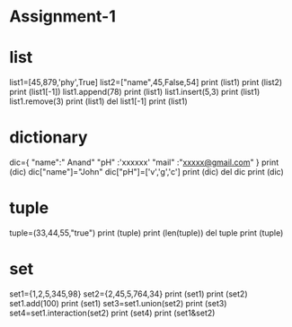 # Assignment-1
# list
list1=[45,879,'phy',True]
list2=["name",45,False,54]
print (list1)
print (list2)
print (list1[-1])
list1.append(78)
print (list1)
list1.insert(5,3)
print (list1)
list1.remove(3)
print (list1)
del list1[-1]
print (list1)

# dictionary
dic={
       "name":" Anand"
       "pH"   :'xxxxxx'
       "mail"  :"xxxxx@gmail.com"
    }
print (dic)
dic["name"]="John"
dic["pH"]=['v','g','c']
print (dic)
del dic
print (dic)

# tuple
tuple=(33,44,55,"true")
print (tuple)
print (len(tuple))
del tuple
print (tuple)

# set
set1={1,2,5,345,98}
set2={2,45,5,764,34}
print (set1)
print (set2)
set1.add(100)
print (set1)
set3=set1.union(set2)
print (set3)
set4=set1.interaction(set2)
print (set4)
print (set1&set2)


